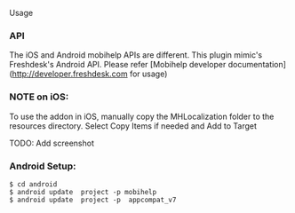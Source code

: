 Usage

### API
The iOS and Android mobihelp APIs are different. This plugin mimic's Freshdesk's Android API. 
Please refer [Mobihelp developer documentation](http://developer.freshdesk.com for usage)

### NOTE on iOS:
To use the addon in iOS, manually copy the MHLocalization folder to the resources directory.
Select Copy Items if needed and Add to Target

TODO: Add screenshot

### Android Setup:
```
$ cd android
$ android update  project -p mobihelp
$ android update  project -p  appcompat_v7
```
